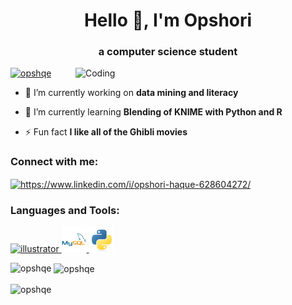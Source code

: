 <h1 align="center">Hello 👋, I'm Opshori </h1>
<h3 align="center">a computer science student</h3>
<img align="right" alt="Coding" width="400" src="https://media.tenor.com/CCqQcD1gtuAAAAAC/studio-ghibli.gif">

<p align="left"> <a href="https://github.com/ryo-ma/github-profile-trophy"><img src="https://github-profile-trophy.vercel.app/?username=opshqe" alt="opshqe" /></a> </p>

- 🔭 I’m currently working on **data mining and literacy**

- 🌱 I’m currently learning **Blending of KNIME with Python and R**

- ⚡ Fun fact **I like all of the Ghibli movies**

<h3 align="left">Connect with me:</h3>
<p align="left">
<a href="https://linkedin.com/in/https://www.linkedin.com/i/opshori-haque-628604272/" target="blank"><img align="center" src="https://raw.githubusercontent.com/rahuldkjain/github-profile-readme-generator/master/src/images/icons/Social/linked-in-alt.svg" alt="https://www.linkedin.com/i/opshori-haque-628604272/" height="30" width="40" /></a>
</p>

<h3 align="left">Languages and Tools:</h3>
<p align="left"> <a href="https://www.adobe.com/in/products/illustrator.html" target="_blank" rel="noreferrer"> <img src="https://www.vectorlogo.zone/logos/adobe_illustrator/adobe_illustrator-icon.svg" alt="illustrator" width="40" height="40"/> </a> <a href="https://www.mysql.com/" target="_blank" rel="noreferrer"> <img src="https://raw.githubusercontent.com/devicons/devicon/master/icons/mysql/mysql-original-wordmark.svg" alt="mysql" width="40" height="40"/> </a> <a href="https://www.python.org" target="_blank" rel="noreferrer"> <img src="https://raw.githubusercontent.com/devicons/devicon/master/icons/python/python-original.svg" alt="python" width="40" height="40"/> </a> </p>

<p><img align="left" src="https://github-readme-stats.vercel.app/api/top-langs?username=opshqe&show_icons=true&locale=en&layout=compact" alt="opshqe" /></p>

<p>&nbsp;<img align="center" src="https://github-readme-stats.vercel.app/api?username=opshqe&show_icons=true&locale=en" alt="opshqe" /></p>

<p><img align="center" src="https://github-readme-streak-stats.herokuapp.com/?user=opshqe&" alt="opshqe" /></p>

